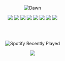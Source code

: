 <div align="center">
  
![Dawn](https://github.com/user-attachments/assets/22ccb344-981c-4bdb-a336-f13d19d50577)

<div>
<img src="https://img.shields.io/badge/php-%23777BB4.svg?style=for-the-badge&logo=php&logoColor=white" />
<img src="https://img.shields.io/badge/laravel-%23FF2D20.svg?style=for-the-badge&logo=laravel&logoColor=white" />
<img src="https://img.shields.io/badge/dart-%230175C2.svg?style=for-the-badge&logo=dart&logoColor=white" />
<img src="https://img.shields.io/badge/Flutter-%2302569B.svg?style=for-the-badge&logo=Flutter&logoColor=white" />
<img src="https://img.shields.io/badge/javascript-%23323330.svg?style=for-the-badge&logo=javascript&logoColor=%23F7DF1E" />
<img src="https://img.shields.io/badge/typescript-%23007ACC.svg?style=for-the-badge&logo=typescript&logoColor=white" />
<img src="https://img.shields.io/badge/react-%2320232a.svg?style=for-the-badge&logo=react&logoColor=%2361DAFB" />
<img src="https://img.shields.io/badge/Next-black?style=for-the-badge&logo=next.js&logoColor=white" />
</div>

<br /> <br />

<div>

  ![Spotify Recently Played](https://spotify-recently-played-readme.vercel.app/api?user=31lihcsabx5yz4472jx7kq53k7i4&width=840&count=1)

<img src="https://spotify-github-profile.kittinanx.com/api/view.svg?uid=31lihcsabx5yz4472jx7kq53k7i4&redirect=true][https://spotify-github-profile.kittinanx.com/api/view.svg?uid=31lihcsabx5yz4472jx7kq53k7i4&cover_image=true&theme=natemoo-re&show_offline=false&background_color=121212&interchange=true&bar_color=ffffff&bar_color_cover=false)">

</div>



<!-- ![Never](https://github.com/user-attachments/assets/050b6763-37b0-4cb8-9fd4-8b1959023c1f) -->
